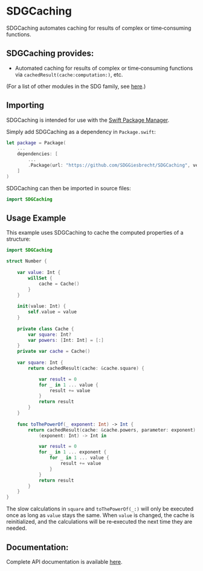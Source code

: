 # SDGCaching

SDGCaching automates caching for results of complex or time‐consuming functions.

## SDGCaching provides:

* Automated caching for results of complex or time‐consuming functions via `cachedResult(cache:computation:)`, etc.

(For a list of other modules in the SDG family, see [here](https://github.com/SDGGiesbrecht/SDG/blob/master/README.md).)

## Importing

SDGCaching is intended for use with the [Swift Package Manager](https://swift.org/package-manager/).

Simply add SDGCaching as a dependency in `Package.swift`:

```swift
let package = Package(
    ...
    dependencies: [
        ...
        .Package(url: "https://github.com/SDGGiesbrecht/SDGCaching", versions: "1.0.0" ..< "2.0.0")
    ]
)
```

SDGCaching can then be imported in source files:

```swift
import SDGCaching
```

## Usage Example

This example uses SDGCaching to cache the computed properties of a structure:

```swift
import SDGCaching

struct Number {
    
    var value: Int {
        willSet {
            cache = Cache()
        }
    }
    
    init(value: Int) {
        self.value = value
    }
    
    private class Cache {
        var square: Int?
        var powers: [Int: Int] = [:]
    }
    private var cache = Cache()
    
    var square: Int {
        return cachedResult(cache: &cache.square) {

            var result = 0
            for _ in 1 ... value {
                result += value
            }
            return result
        }
    }
    
    func toThePowerOf(_ exponent: Int) -> Int {
        return cachedResult(cache: &cache.powers, parameter: exponent) {
            (exponent: Int) -> Int in

            var result = 0
            for _ in 1 ... exponent {
                for _ in 1 ... value {
                    result += value
                }
            }
            return result
        }
    }
}
```

The slow calculations in `square` and `toThePowerOf(_:)` will only be executed once as long as `value` stays the same. When `value` is changed, the cache is reinitialized, and the calculations will be re‐executed the next time they are needed.

## Documentation:

Complete API documentation is available [here](https://sdggiesbrecht.github.io/SDGCaching/).
